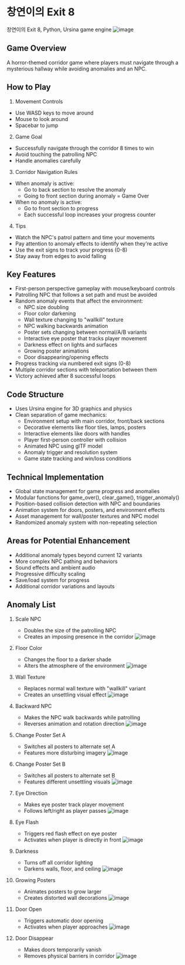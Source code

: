 # 창연이의 Exit 8

창연이의 Exit 8, Python, Ursina game engine
![image](https://github.com/user-attachments/assets/5786d20a-ea41-4c5c-b50b-9a9ae58204e3)


## Game Overview
A horror-themed corridor game where players must navigate through a mysterious hallway while avoiding anomalies and an NPC.

## How to Play

1. Movement Controls
- Use WASD keys to move around
- Mouse to look around
- Spacebar to jump

2. Game Goal
- Successfully navigate through the corridor 8 times to win
- Avoid touching the patrolling NPC
- Handle anomalies carefully

3. Corridor Navigation Rules
- When anomaly is active:
  - Go to back section to resolve the anomaly
  - Going to front section during anomaly = Game Over
- When no anomaly is active:
  - Go to front section to progress
  - Each successful loop increases your progress counter

4. Tips
- Watch the NPC's patrol pattern and time your movements
- Pay attention to anomaly effects to identify when they're active
- Use the exit signs to track your progress (0-8)
- Stay away from edges to avoid falling

## Key Features
- First-person perspective gameplay with mouse/keyboard controls
- Patrolling NPC that follows a set path and must be avoided
- Random anomaly events that affect the environment:
  - NPC size doubling
  - Floor color darkening
  - Wall texture changing to "wallkill" texture
  - NPC walking backwards animation
  - Poster sets changing between normal/A/B variants
  - Interactive eye poster that tracks player movement
  - Darkness effect on lights and surfaces
  - Growing poster animations
  - Door disappearing/opening effects
- Progress tracking via numbered exit signs (0-8)
- Multiple corridor sections with teleportation between them
- Victory achieved after 8 successful loops

## Code Structure
- Uses Ursina engine for 3D graphics and physics
- Clean separation of game mechanics:
  - Environment setup with main corridor, front/back sections
  - Decorative elements like floor tiles, lamps, posters
  - Interactive elements like doors with handles
  - Player first-person controller with collision
  - Animated NPC using glTF model
  - Anomaly trigger and resolution system
  - Game state tracking and win/loss conditions

## Technical Implementation
- Global state management for game progress and anomalies
- Modular functions for game_over(), clear_game(), trigger_anomaly()
- Position-based collision detection with NPC and boundaries
- Animation system for doors, posters, and environment effects
- Asset management for wall/poster textures and NPC model
- Randomized anomaly system with non-repeating selection

## Areas for Potential Enhancement
- Additional anomaly types beyond current 12 variants
- More complex NPC pathing and behaviors
- Sound effects and ambient audio
- Progressive difficulty scaling
- Save/load system for progress
- Additional corridor variations and layouts

## Anomaly List
1. Scale NPC
   - Doubles the size of the patrolling NPC
   - Creates an imposing presence in the corridor
       ![image](https://github.com/user-attachments/assets/73c5c806-bf36-4303-9504-079b7487e70a)


2. Floor Color
   - Changes the floor to a darker shade
   - Alters the atmosphere of the environment
     ![image](https://github.com/user-attachments/assets/adbceb2d-d734-4657-8a95-638abe4d61f7)


3. Wall Texture
   - Replaces normal wall texture with "wallkill" variant
   - Creates an unsettling visual effect
      ![image](https://github.com/user-attachments/assets/b2fec863-1848-4f39-a18d-b81df5751544)


4. Backward NPC
   - Makes the NPC walk backwards while patrolling
   - Reverses animation and rotation direction
     ![image](https://github.com/user-attachments/assets/44854cfa-3e99-4a57-b5bd-0a7bc2d89999)


5. Change Poster Set A
   - Switches all posters to alternate set A
   - Features more disturbing imagery
     ![image](https://github.com/user-attachments/assets/0c917ece-db6f-4ea5-bc63-33e54993acc5)


6. Change Poster Set B
   - Switches all posters to alternate set B
   - Features different unsettling visuals
     ![image](https://github.com/user-attachments/assets/2a52c421-eb79-4ded-95a5-9bf4075fabc3)


7. Eye Direction
   - Makes eye poster track player movement
   - Follows left/right as player passes
     ![image](https://github.com/user-attachments/assets/63b60252-847f-4940-a2f1-c9d280bae131)


8. Eye Flash
   - Triggers red flash effect on eye poster
   - Activates when player is directly in front
     ![image](https://github.com/user-attachments/assets/dc8c370a-af5e-483a-9603-f693b73382d4)


9. Darkness
   - Turns off all corridor lighting
   - Darkens walls, floor, and ceiling
     ![image](https://github.com/user-attachments/assets/0662ed65-292c-48f7-aa33-f8915ab6418d)


10. Growing Posters
    - Animates posters to grow larger
    - Creates distorted wall decorations
      ![image](https://github.com/user-attachments/assets/70367bd6-bbef-49c9-8329-acf8f4b60fa5)


11. Door Open
    - Triggers automatic door opening
    - Activates when player approaches
      ![image](https://github.com/user-attachments/assets/436a120c-5a46-4ad7-99dd-a48940707205)


12. Door Disappear
    - Makes doors temporarily vanish
    - Removes physical barriers in corridor
      ![image](https://github.com/user-attachments/assets/560dd6e6-dd44-4e34-8023-a39d91316779)


